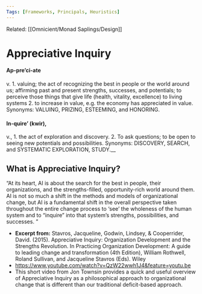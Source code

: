 ```yaml
---
Tags: [Frameworks, Principals, Heuristics]
---
```

Related: [[Omnicient/Monad Saplings/Design]]

# Appreciative Inquiry
#### Ap-pre’ci-ate
v. 1. valuing; the act of recognizing the best in people or the world around us; affirming past and present strengths, successes, and potentials; to perceive those things that give life (health, vitality, excellence) to living systems 2. to increase in value, e.g. the economy has appreciated in value. Synonyms: VALUING, PRIZING, ESTEEMING, and HONORING.

#### In-quire’ (kwir), 
v., 1. the act of exploration and discovery. 2. To ask questions; to be open to seeing new potentials and possibilities. Synonyms: DISCOVERY, SEARCH, and SYSTEMATIC EXPLORATION, STUDY.__

## What is Appreciative Inquiry?
“At its heart, AI is about the search for the best in people, their organizations, and the strengths-filled, opportunity-rich world around them. AI is not so much a shift in the methods and models of organizational change, but AI is a fundamental shift in the overall perspective taken throughout the entire change process to ‘see’ the wholeness of the human system and to “inquire” into that system’s strengths, possibilities, and successes. ”
	
- **Excerpt from:** Stavros, Jacqueline, Godwin, Lindsey, & Cooperrider, David. (2015). Appreciative Inquiry: Organization Development and the Strengths Revolution. In Practicing Organization Development: A guide to leading change and transformation (4th Edition), William Rothwell, Roland Sullivan, and Jacqueline Stavros (Eds). Wiley
- https://www.youtube.com/watch?v=QzW22wwh1J4&feature=youtu.be
- This short video from Jon Townsin provides a quick and useful overview of Appreciative Inquiry as a philosophical approach to organizational change that is different than our traditional deficit-based approach.
